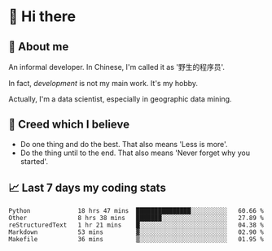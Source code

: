 # 👋 Hi there

## :speech_balloon: About me

An informal developer. In Chinese, I'm called it as '野生的程序员'.

In fact, _development_ is not my main work. It's my hobby.

Actually, I'm a data scientist, especially in geographic data mining.

## :see_no_evil: Creed which I believe

- Do one thing and do the best. That also means 'Less is more'.
- Do the thing until to the end. That also means 'Never forget why you started'.

## :chart_with_upwards_trend: Last 7 days my coding stats

<!--START_SECTION:waka-->
```text
Python             18 hrs 47 mins  ███████████████░░░░░░░░░░   60.66 % 
Other              8 hrs 38 mins   ███████░░░░░░░░░░░░░░░░░░   27.89 % 
reStructuredText   1 hr 21 mins    █░░░░░░░░░░░░░░░░░░░░░░░░   04.38 % 
Markdown           53 mins         ▓░░░░░░░░░░░░░░░░░░░░░░░░   02.90 % 
Makefile           36 mins         ▒░░░░░░░░░░░░░░░░░░░░░░░░   01.95 % 
```
<!--END_SECTION:waka-->
